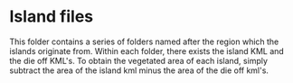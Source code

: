 # Island files

This folder contains a series of folders named after the region which the islands originate from. Within each folder, there exists the island KML and the die off KML's. To obtain the vegetated area of each island, simply subtract the area of the island kml minus the area of the die off kml's. 
